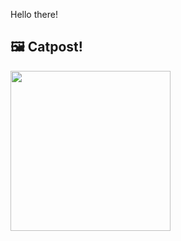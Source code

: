 Hello there!



## 🖼️ Catpost!

<sub>
    <img src="https://cdn2.thecatapi.com/images/E59mxoT22q.jpg" height="256">
</sub>

